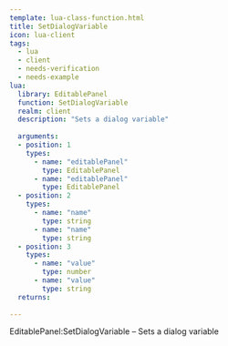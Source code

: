 ```yaml
---
template: lua-class-function.html
title: SetDialogVariable
icon: lua-client
tags:
  - lua
  - client
  - needs-verification
  - needs-example
lua:
  library: EditablePanel
  function: SetDialogVariable
  realm: client
  description: "Sets a dialog variable"
  
  arguments:
  - position: 1
    types:
      - name: "editablePanel"
        type: EditablePanel
      - name: "editablePanel"
        type: EditablePanel
  - position: 2
    types:
      - name: "name"
        type: string
      - name: "name"
        type: string
  - position: 3
    types:
      - name: "value"
        type: number
      - name: "value"
        type: string
  returns:
    
---
```


<div class="lua__search__keywords">
EditablePanel:SetDialogVariable &#x2013; Sets a dialog variable
</div>
